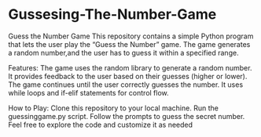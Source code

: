 # Gussesing-The-Number-Game
Guess the Number Game
This repository contains a simple Python program that lets the user play the “Guess the Number” game.
The game generates a random number,and the user has to guess it within a specified range.

Features:
The game uses the random library to generate a random number.
It provides feedback to the user based on their guesses (higher or lower).
The game continues until the user correctly guesses the number.
It uses while loops and if-elif statements for control flow.

How to Play:
Clone this repository to your local machine.
Run the guessinggame.py script.
Follow the prompts to guess the secret number.
Feel free to explore the code and customize it as needed
